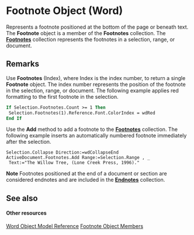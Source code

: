 
# Footnote Object (Word)

Represents a footnote positioned at the bottom of the page or beneath text. The  **Footnote** object is a member of the **Footnotes** collection. The **[Footnotes](d46a0972-2784-4814-d547-30122a35cdc1.md)** collection represents the footnotes in a selection, range, or document.


## Remarks

Use  **Footnotes** (Index), where Index is the index number, to return a single **Footnote** object. The index number represents the position of the footnote in the selection, range, or document. The following example applies red formatting to the first footnote in the selection.


```vb
If Selection.Footnotes.Count >= 1 Then 
 Selection.Footnotes(1).Reference.Font.ColorIndex = wdRed 
End If
```

Use the  **Add** method to add a footnote to the **[Footnotes](d46a0972-2784-4814-d547-30122a35cdc1.md)** collection. The following example inserts an automatically numbered footnote immediately after the selection.




```
Selection.Collapse Direction:=wdCollapseEnd 
ActiveDocument.Footnotes.Add Range:=Selection.Range , _ 
 Text:="The Willow Tree, (Lone Creek Press, 1996)."
```


 **Note**  Footnotes positioned at the end of a document or section are considered endnotes and are included in the  **[Endnotes](32676579-dd41-e83d-a305-fcc2b7cb4f64.md)** collection.


## See also


#### Other resources


[Word Object Model Reference](http://msdn.microsoft.com/library/be452561-b436-bb9b-6f94-3faa9a74a6fd%28Office.15%29.aspx)
[Footnote Object Members](c63bb5d0-f3fe-4030-fc6f-898cce3eae1d.md)
